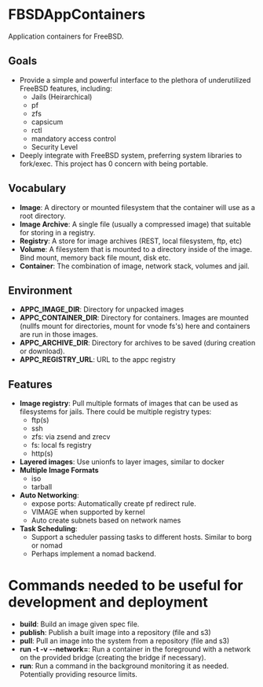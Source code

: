 # FBSDAppContainers
Application containers for FreeBSD.

## Goals
* Provide a simple and powerful interface to the plethora of underutilized FreeBSD features, including:
    * Jails (Heirarchical)
    * pf
    * zfs
    * capsicum
    * rctl
    * mandatory access control
    * Security Level
* Deeply integrate with FreeBSD system, preferring system libraries to fork/exec.  This project has 0 concern with being portable.

## Vocabulary
* **Image**: A directory or mounted filesystem that the container will use as a root directory.
* **Image Archive**: A single file (usually a compressed image) that suitable for storing in a registry.
* **Registry**: A store for image archives (REST, local filesystem, ftp, etc)
* **Volume**: A filesystem that is mounted to a directory inside of the image.  Bind mount, memory back file mount, disk etc.
* **Container**: The combination of image, network stack, volumes and jail.

## Environment

* **APPC_IMAGE_DIR**: Directory for unpacked images
* **APPC_CONTAINER_DIR**: Directory for containers.  Images are mounted (nullfs mount for directories, mount for vnode fs's) here and
  containers are run in those images.
* **APPC_ARCHIVE_DIR**: Directory for archives to be saved (during creation or download).
* **APPC_REGISTRY_URL**: URL to the appc registry

## Features

* **Image registry**: Pull multiple formats of images that can be used as filesystems for jails.  There could be multiple registry types:
    * ftp(s)
    * ssh
    * zfs: via zsend and zrecv
    * fs: local fs registry
    * http(s)
* **Layered images**: Use unionfs to layer images, similar to docker
* **Multiple Image Formats**
    * iso
    * tarball
* **Auto Networking**: 
    * expose ports: Automatically create pf redirect rule.
    * VIMAGE when supported by kernel
    * Auto create subnets based on network names
* **Task Scheduling**:
    * Support a scheduler passing tasks to different hosts.  Similar to borg or nomad
    * Perhaps implement a nomad backend.

# Commands needed to be useful for development and deployment
* **build**: Build an image given spec file.
* **publish**: Publish a built image into a repository (file and s3)
* **pull**: Pull an image into the system from a repository (file and s3)
* **run -t -v <volume> --network=<name>**: Run a container in the foreground with a network on
  the provided bridge (creating the bridge if necessary).
* **run**: Run a command in the background monitoring it as needed.  Potentially providing resource limits.